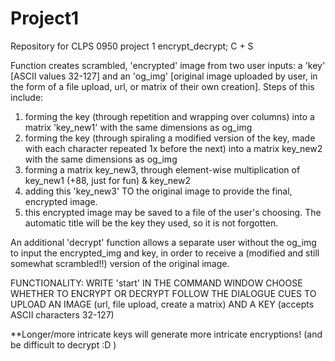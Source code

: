 # Project1
Repository for CLPS 0950 project 1 encrypt_decrypt; C + S

Function creates scrambled, 'encrypted' image from two user inputs: a 'key' [ASCII values 32-127] and an 'og_img' [original image uploaded by user, in the form of a file upload, url, or matrix of their own creation]. Steps of this include: 
  1) forming the key (through repetition and wrapping over columns) into a matrix 'key_new1' with the same dimensions as og_img
  2) forming the key (through spiraling a modified version of the key, made with each character repeated 1x before the next) into a matrix key_new2 with the same dimensions as og_img 
  3) forming a matrix key_new3, through element-wise multiplication of key_new1 (+88, just for fun) & key_new2
  4) adding this 'key_new3' TO the original image to provide the final, encrypted image.
  5) this encrypted image may be saved to a file of the user's choosing. The automatic title will be the key they used, so it is not forgotten.

An additional 'decrypt' function allows a separate user without the og_img to input the encrypted_img and key, in order to receive a (modified and still somewhat scrambled!!) version of the original image.

FUNCTIONALITY: 
  WRITE 'start' IN THE COMMAND WINDOW
  CHOOSE WHETHER TO ENCRYPT OR DECRYPT
  FOLLOW THE DIALOGUE CUES TO UPLOAD AN IMAGE (url, file upload, create a matrix) AND A KEY (accepts ASCII characters 32-127)

**Longer/more intricate keys will generate more intricate encryptions! (and be difficult to decrypt :D )
